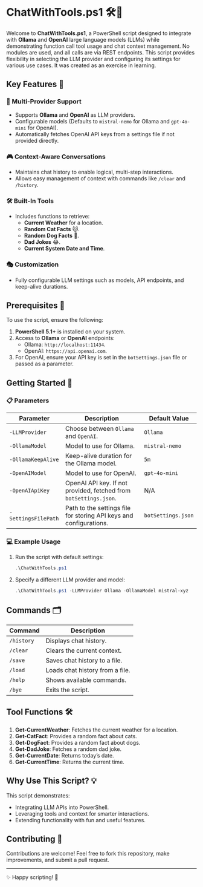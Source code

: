 # ChatWithTools.ps1 🛠️🤖

Welcome to **ChatWithTools.ps1**, a PowerShell script designed to integrate with **Ollama** and **OpenAI** large language models (LLMs) while demonstrating function call tool usage and chat context management. No modules are used, and all calls are via REST endpoints. This script provides flexibility in selecting the LLM provider and configuring its settings for various use cases. It was created as an exercise in learning.

## Key Features 🌟

### 🔧 Multi-Provider Support
- Supports **Ollama** and **OpenAI** as LLM providers.
- Configurable models (Defaults to `mistral-nemo` for Ollama and `gpt-4o-mini` for OpenAI).
- Automatically fetches OpenAI API keys from a settings file if not provided directly.

### 🎮 Context-Aware Conversations
- Maintains chat history to enable logical, multi-step interactions.
- Allows easy management of context with commands like `/clear` and `/history`.

### 🛠️ Built-In Tools
- Includes functions to retrieve:
  - **Current Weather** for a location.
  - **Random Cat Facts** 🐱.
  - **Random Dog Facts** 🐶.
  - **Dad Jokes** 😂.
  - **Current System Date and Time**.

### 🎭 Customization
- Fully configurable LLM settings such as models, API endpoints, and keep-alive durations.

## Prerequisites 🔑

To use the script, ensure the following:
1. **PowerShell 5.1+** is installed on your system.
2. Access to **Ollama** or **OpenAI** endpoints:
   - Ollama: `http://localhost:11434`.
   - OpenAI: `https://api.openai.com`.
3. For OpenAI, ensure your API key is set in the `botSettings.json` file or passed as a parameter.

## Getting Started 🚀

### 📋 Parameters

| Parameter            | Description                                                                                  | Default Value        |
|----------------------|----------------------------------------------------------------------------------------------|----------------------|
| `-LLMProvider`       | Choose between `Ollama` and `OpenAI`.                                                       | `Ollama`             |
| `-OllamaModel`       | Model to use for Ollama.                                                                     | `mistral-nemo`       |
| `-OllamaKeepAlive`   | Keep-alive duration for the Ollama model.                                                    | `5m`                 |
| `-OpenAIModel`       | Model to use for OpenAI.                                                                     | `gpt-4o-mini`        |
| `-OpenAIApiKey`      | OpenAI API key. If not provided, fetched from `botSettings.json`.                            | N/A                  |
| `-SettingsFilePath`  | Path to the settings file for storing API keys and configurations.                           | `botSettings.json`   |

### 💻 Example Usage

1. Run the script with default settings:
   ```powershell
   .\ChatWithTools.ps1
   ```

2. Specify a different LLM provider and model:
   ```powershell
   .\ChatWithTools.ps1 -LLMProvider Ollama -OllamaModel mistral-xyz
   ```

## Commands 🗂️

| Command   | Description                          |
|-----------|--------------------------------------|
| `/history`| Displays chat history.               |
| `/clear`  | Clears the current context.          |
| `/save`   | Saves chat history to a file.        |
| `/load`   | Loads chat history from a file.      |
| `/help`   | Shows available commands.            |
| `/bye`    | Exits the script.                    |

## Tool Functions 🛠️

1. **Get-CurrentWeather**: Fetches the current weather for a location.
2. **Get-CatFact**: Provides a random fact about cats.
3. **Get-DogFact**: Provides a random fact about dogs.
4. **Get-DadJoke**: Fetches a random dad joke.
5. **Get-CurrentDate**: Returns today’s date.
6. **Get-CurrentTime**: Returns the current time.

## Why Use This Script? 💡

This script demonstrates:
- Integrating LLM APIs into PowerShell.
- Leveraging tools and context for smarter interactions.
- Extending functionality with fun and useful features.

## Contributing 📢

Contributions are welcome! Feel free to fork this repository, make improvements, and submit a pull request.

---

✨ Happy scripting! 🚀
